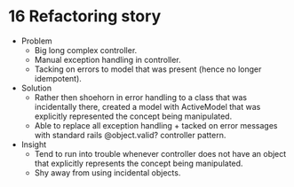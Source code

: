 # 16 Refactoring story

- Problem
  - Big long complex controller.
  - Manual exception handling in controller.
  - Tacking on errors to model that was present (hence no longer idempotent).
- Solution
  - Rather then shoehorn in error handling to a class that was incidentally there, created a model with ActiveModel that was explicitly represented the concept being manipulated.
  - Able to replace all exception handling + tacked on error messages with standard rails @object.valid? controller pattern.
- Insight
  - Tend to run into trouble whenever controller does not have an object that explicitly represents the concept being manipulated. 
  - Shy away from using incidental objects.
   
